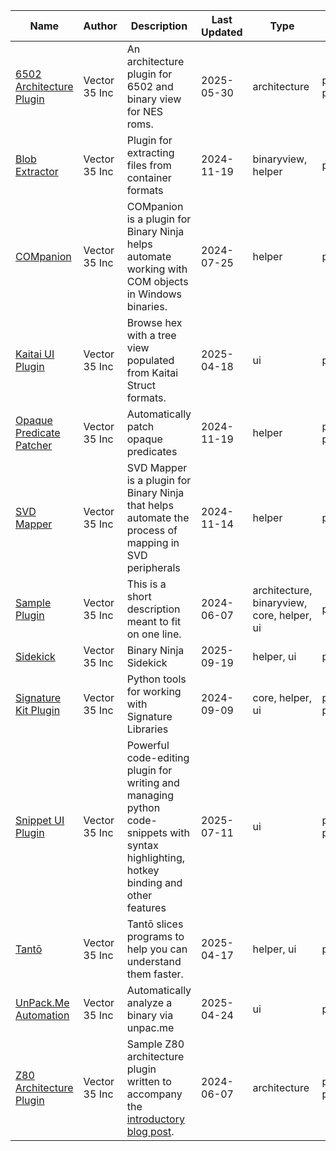 | Name|Author|Description|Last Updated|Type|API|License |
| ----|------|-----------|------------|----|---|------- |
| [6502 Architecture Plugin](https://github.com/Vector35/6502)|Vector 35 Inc|An architecture plugin for 6502 and binary view for NES roms.|2025-05-30|architecture|python2, python3|MIT |
| [Blob Extractor](https://github.com/Vector35/blob_extractor/)|Vector 35 Inc|Plugin for extracting files from container formats|2024-11-19|binaryview, helper|python3|MIT |
| [COMpanion](https://github.com/Vector35/COMpanion)|Vector 35 Inc|COMpanion is a plugin for Binary Ninja helps automate working with COM objects in Windows binaries.|2024-07-25|helper|python3|MIT |
| [Kaitai UI Plugin](https://github.com/Vector35/kaitai)|Vector 35 Inc|Browse hex with a tree view populated from Kaitai Struct formats.|2025-04-18|ui|python3|MIT |
| [Opaque Predicate Patcher](https://github.com/Vector35/OpaquePredicatePatcher)|Vector 35 Inc|Automatically patch opaque predicates|2024-11-19|helper|python2, python3|MIT |
| [SVD Mapper](https://github.com/Vector35/svdmap)|Vector 35 Inc|SVD Mapper is a plugin for Binary Ninja that helps automate the process of mapping in SVD peripherals|2024-11-14|helper|python3|Apache 2.0 |
| [Sample Plugin](https://github.com/Vector35/sample_plugin)|Vector 35 Inc|This is a short description meant to fit on one line.|2024-06-07|architecture, binaryview, core, helper, ui|python3|MIT |
| [Sidekick](https://github.com/vector35/sidekick-public)|Vector 35 Inc|Binary Ninja Sidekick|2025-09-19|helper, ui|python3|Commercial |
| [Signature Kit Plugin](https://github.com/Vector35/sigkit)|Vector 35 Inc|Python tools for working with Signature Libraries|2024-09-09|core, helper, ui|python2, python3|MIT |
| [Snippet UI Plugin](https://github.com/Vector35/snippets)|Vector 35 Inc|Powerful code-editing plugin for writing and managing python code-snippets with syntax highlighting, hotkey binding and other features|2025-07-11|ui|python2, python3|MIT |
| [Tantō](https://github.com/Vector35/tanto)|Vector 35 Inc|Tantō slices programs to help you can understand them faster.|2025-04-17|helper, ui|python3|MIT |
| [UnPack.Me Automation](https://github.com/Vector35/unpacme)|Vector 35 Inc|Automatically analyze a binary via unpac.me|2025-04-24|ui|python3|MIT |
| [Z80 Architecture Plugin](https://github.com/Vector35/Z80)|Vector 35 Inc|Sample Z80 architecture plugin written to accompany the <a href='https://binary.ninja/2020/01/08/guide-to-architecture-plugins-part1.html'>introductory blog post</a>.|2024-06-07|architecture|python2, python3|MIT |